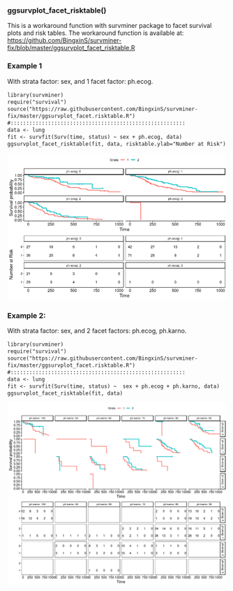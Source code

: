 
### ggsurvplot_facet_risktable()

This is a workaround function with survminer package to facet survival plots and risk tables.
The workaround function is available at:
https://github.com/BingxinS/survminer-fix/blob/master/ggsurvplot_facet_risktable.R

### Example 1
With strata factor: sex, and 
1 facet factor: ph.ecog.
```{r}
library(survminer)
require("survival")
source("https://raw.githubusercontent.com/BingxinS/survminer-fix/master/ggsurvplot_facet.risktable.R")
#::::::::::::::::::::::::::::::::::::::::::::::::::::::::
data <- lung
fit <- survfit(Surv(time, status) ~ sex + ph.ecog, data)
ggsurvplot_facet_risktable(fit, data, risktable.ylab="Number at Risk")
```
![Image of Yaktocat](https://raw.githubusercontent.com/BingxinS/survminer-fix/master/issue-fig/ggsurvplot_facet_risktable_example1.png)

### Example 2:
With strata factor: sex, and 
2 facet factors: ph.ecog, ph.karno.
```{r}
library(survminer)
require("survival")
source("https://raw.githubusercontent.com/BingxinS/survminer-fix/master/ggsurvplot_facet.risktable.R")
#::::::::::::::::::::::::::::::::::::::::::::::::::::::::
data <- lung
fit <- survfit(Surv(time, status) ~  sex + ph.ecog + ph.karno, data)
ggsurvplot_facet_risktable(fit, data)
```
![Image of Yaktocat](https://raw.githubusercontent.com/BingxinS/survminer-fix/master/issue-fig/ggsurvplot_facet_risktable_example2.png)



